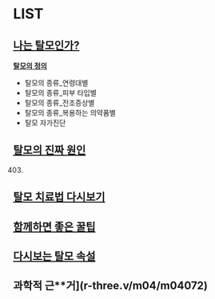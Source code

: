# LIST
## [나는 탈모인가?](/m04/m0401)

[**탈모의 정의**](/m04/m0401/m040101)
- 탈모의 종류_연령대별
- 탈모의 종류_피부 타입별
- 탈모의 종류_전조증상별
- 탈모의 종류_복용하는 의약품별
- 탈모 자가진단

## [탈모의 진짜 원인](/kr/m04/m040)

0403)

## [탈모 치료법 다시보기](/m04/m0404)

## [함께하면 좋은 꿀팁](/m04/m0405)

## [다시보는 탈모 속설](/m04/m0406)

## 과학적 근**거](r-three.v/m04/m04072)


<!--stackedit_data:
eyJoaXN0b3J5IjpbMTU1NDkxODI0NiwtMTI3MTc0MjMyOCwtMj
EzMjE2MzczNSwxMDk2NjU3Mzg4LC0xMzE0MTUwMjA5LC0xNzc3
OTUxMzUwXX0=
-->